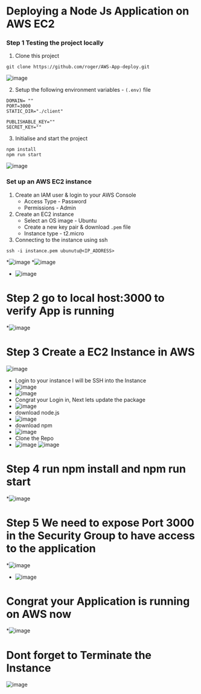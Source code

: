 # Deploying a Node Js Application on AWS EC2
### Step 1 Testing the project locally

1. Clone this project
```
git clone https://github.com/roger/AWS-App-deploy.git
```
![image](https://github.com/user-attachments/assets/27f2d923-1a92-4ec7-bd89-55f49ea0d81a)

2. Setup the following environment variables - `(.env)` file
```
DOMAIN= ""
PORT=3000
STATIC_DIR="./client"

PUBLISHABLE_KEY=""
SECRET_KEY=""
```


3. Initialise and start the project
```
npm install
npm run start
```
![image](https://github.com/user-attachments/assets/e5950f7e-9940-4acc-a136-6786556d5a6b)

### Set up an AWS EC2 instance

1. Create an IAM user & login to your AWS Console
    - Access Type - Password
    - Permissions - Admin
2. Create an EC2 instance
    - Select an OS image - Ubuntu
    - Create a new key pair & download `.pem` file
    - Instance type - t2.micro
3. Connecting to the instance using ssh
```
ssh -i instance.pem ubunutu@<IP_ADDRESS>
```
 
 *![image](https://github.com/rogerbarrow/AWS-App-deploy/assets/46138186/d0c0a0de-9c67-4b4a-873d-05d71c3c9d18)
 *![image](https://github.com/rogerbarrow/AWS-App-deploy/assets/46138186/f1db8d0f-8878-42e9-99ee-4afc3ab5fa69)
* ![image](https://github.com/rogerbarrow/AWS-App-deploy/assets/46138186/9aeb0fe3-3eea-4dff-92e5-0a844e4f840c)

# Step 2 go to local host:3000 to verify App is running
 *![image](https://github.com/rogerbarrow/AWS-App-deploy/assets/46138186/6a6a9d9f-9975-415a-9931-7cea22c43736)

# Step 3 Create a EC2 Instance in AWS
![image](https://github.com/rogerbarrow/AWS-App-deploy/assets/46138186/0a782b4d-d2c6-4cd6-9ee9-bf11d1789f5b)
 * Login to your instance I will be SSH into the Instance
 * ![image](https://github.com/rogerbarrow/AWS-App-deploy/assets/46138186/c9bef1e4-4feb-43ae-ac78-a39d0d23e0d7)
 * ![image](https://github.com/rogerbarrow/AWS-App-deploy/assets/46138186/9c707bd5-57e3-4472-b6d7-dae7a95a470b)
 * Congrat your Login in, Next lets update the package
 * ![image](https://github.com/rogerbarrow/AWS-App-deploy/assets/46138186/25b8cfac-87b4-4d61-85f7-3c0dcafcd226)
 * download node.js
 * ![image](https://github.com/rogerbarrow/AWS-App-deploy/assets/46138186/134b4016-07d6-42b0-93ea-5728da471d35)
* download npm
* ![image](https://github.com/rogerbarrow/AWS-App-deploy/assets/46138186/f6630947-5445-4480-b70c-dd721db12509)
* Clone the Repo
* ![image](https://github.com/rogerbarrow/AWS-App-deploy/assets/46138186/8d3d2809-2143-4c7c-8a33-0575bc2bc2a5)
![image](https://github.com/rogerbarrow/AWS-App-deploy/assets/46138186/3e822d75-e861-41c7-a468-48a80b6f7804)
# Step 4 run npm install and npm run start
*![image](https://github.com/rogerbarrow/AWS-App-deploy/assets/46138186/7c59b0e6-286a-4715-a8a6-57e6d085101c)

# Step 5 We need to expose Port 3000 in the Security Group to have access to the application
 *![image](https://github.com/rogerbarrow/AWS-App-deploy/assets/46138186/7298b355-b278-4716-89c8-8e08b971bf61)
 * ![image](https://github.com/rogerbarrow/AWS-App-deploy/assets/46138186/5457af03-9d6c-4919-9112-d9c1bdfdf666)

# Congrat your Application is running on AWS now
*![image](https://github.com/rogerbarrow/AWS-App-deploy/assets/46138186/4fc311ed-de76-4763-8b83-87da474e9fbd)
 # Dont forget to Terminate the Instance
   ![image](https://github.com/rogerbarrow/AWS-App-deploy/assets/46138186/f2c41115-749f-45aa-9e58-2b6258857bc1)




